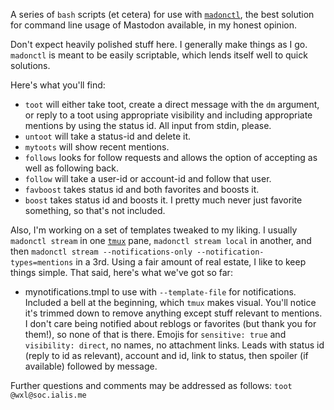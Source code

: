 A series of `bash` scripts (et cetera) for use with [`madonctl`][1], the best solution for command line usage of Mastodon available, in my honest opinion.

Don't expect heavily polished stuff here. I generally make things as I go. `madonctl` is meant to be easily scriptable, which lends itself well to quick solutions.

Here's what you'll find:

 * `toot` will either take toot, create a direct message with the `dm` argument, or reply to a toot using appropriate visibility and including appropriate mentions by using the status id. All input from stdin, please.
 * `untoot` will take a status-id and delete it.
 * `mytoots` will show recent mentions.
 * `follows` looks for follow requests and allows the option of accepting as well as following back.
 * `follow` will take a user-id or account-id and follow that user.
 * `favboost` takes status id and both favorites and boosts it.
 * `boost` takes status id and boosts it. I pretty much never just favorite something, so that's not included.

Also, I'm working on a set of templates tweaked to my liking. I usually `madonctl stream` in one [`tmux`][2] pane, `madonctl stream local` in another, and then `madonctl stream --notifications-only --notification-types=mentions` in a 3rd. Using a fair amount of real estate, I like to keep things simple. That said, here's what we've got so far:

 * mynotifications.tmpl to use with `--template-file` for notifications. Included a bell at the beginning, which `tmux` makes visual. You'll notice it's trimmed down to remove anything except stuff relevant to mentions. I don't care being notified about reblogs or favorites (but thank you for them!), so none of that is there. Emojis for `sensitive: true` and `visibility: direct`, no names, no attachment links. Leads with status id (reply to id as relevant), account and id, link to status, then spoiler (if available) followed by message. 

Further questions and comments may be addressed as follows: `toot @wxl@soc.ialis.me` 

[1]: https://github.com/McKael/madonctl
[2]: https://github.com/tmux/tmux
